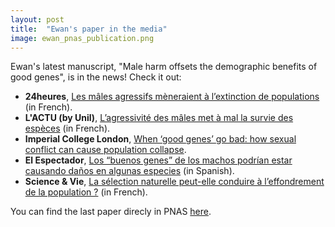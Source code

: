 ```yaml
---
layout: post
title:  "Ewan's paper in the media"
image: ewan_pnas_publication.png
---
```


Ewan's latest manuscript, "Male harm offsets the demographic benefits of good genes", is  in the news! Check it out:

- **24heures**,  [Les mâles agressifs mèneraient à l’extinction de populations](https://www.24heures.ch/les-males-agressifs-meneraient-a-lextinction-de-populations-152578896898) (in French). 
- **L'ACTU (by Unil)**, [L’agressivité des mâles met à mal la survie des espèces](https://news.unil.ch/display/1677068909031) (in French).
- **Imperial College London**, [When ‘good genes’ go bad: how sexual conflict can cause population collapse](https://www.imperial.ac.uk/news/243436/when-good-genes-sexual-conflict-cause/).
- **El Espectador**, [Los “buenos genes” de los machos podrían estar causando daños en algunas especies](https://www.elespectador.com/ambiente/los-buenos-genes-de-los-machos-podrian-estar-causando-danos-en-algunas-especies/) (in Spanish). 
- **Science & Vie**, [La sélection naturelle peut-elle conduire à l’effondrement de la population ?](https://www.science-et-vie.com/corps-et-sante/genetique/genes-population-effondrement-extinction-evolution-caracteres-sexuels-reproduction-100054.html) (in French). 

You can find the last paper direcly in PNAS [here](https://www.pnas.org/doi/10.1073/pnas.2211668120). 
